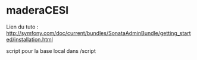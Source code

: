 # maderaCESI

Lien du tuto : http://symfony.com/doc/current/bundles/SonataAdminBundle/getting_started/installation.html

script pour la base local dans /script
